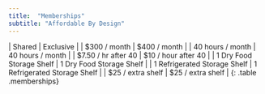 ```yaml
---
title:  "Memberships"
subtitle: "Affordable By Design"
---
```

| Shared | Exclusive |
| $300 / month | $400 / month |
| 40 hours / month | 40 hours / month |
| $7.50 / hr after 40 | $10 / hour after 40 |
| 1 Dry Food Storage Shelf | 1 Dry Food Storage Shelf |
| 1 Refrigerated Storage Shelf | 1 Refrigerated Storage Shelf |
| $25 / extra shelf | $25 / extra shelf |
{: .table .memberships}